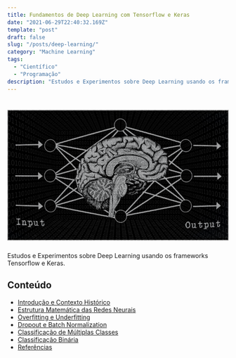 ```yaml
---
title: Fundamentos de Deep Learning com Tensorflow e Keras
date: "2021-06-29T22:40:32.169Z"
template: "post"
draft: false
slug: "/posts/deep-learning/"
category: "Machine Learning"
tags:
  - "Científico"
  - "Programação"
description: "Estudos e Experimentos sobre Deep Learning usando os frameworks Tensorflow e Keras."
---
```


<h1 align="center">
    <img alt="DeepLearning" src="https://raw.githubusercontent.com/the-akira/DeepLearning/master/Imagens/ArtificialNeuralNetworks.png"> </br>
</h1>

Estudos e Experimentos sobre Deep Learning usando os frameworks Tensorflow e Keras.

## Conteúdo

- [Introdução e Contexto Histórico](https://github.com/the-akira/DeepLearning/blob/master/Conte%C3%BAdo/Introdu%C3%A7%C3%A3o.md)
- [Estrutura Matemática das Redes Neurais](https://github.com/the-akira/DeepLearning/blob/master/Conte%C3%BAdo/Matem%C3%A1tica.md)
- [Overfitting e Underfitting](https://github.com/the-akira/DeepLearning/blob/master/Notebooks/UnderOverFitting.ipynb)
- [Dropout e Batch Normalization](https://github.com/the-akira/DeepLearning/blob/master/Notebooks/DropoutBatchNormalization.ipynb)
- [Classificação de Múltiplas Classes](https://github.com/the-akira/DeepLearning/blob/master/Notebooks/MulticlassClassification.ipynb)
- [Classificação Binária](https://github.com/the-akira/DeepLearning/blob/master/Notebooks/BinaryClassification.ipynb)
- [Referências](https://github.com/the-akira/DeepLearning/blob/master/Conte%C3%BAdo/Refer%C3%AAncias.md)
